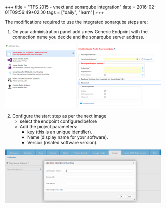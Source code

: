 +++
title = "TFS 2015 - vnext and sonarqube integration"
date =  2016-02-01T09:56:49+02:00
tags = ["daily", "learn"]
+++

The modifications required to use the integrated sonarqube steps are:

1.	On your administration panel add a new Generic Endpoint with the connection name you decide and the sonarqube server address.

![](/img/post/sonarqube1.PNG)

2.	Configure the start step as per the next image
    * select the endpoint configured before
    * Add the project parameters:
        * key (this is an unique identifier).
        * Name (display name for your software).
        * Version (related software version).

![](/img/post/sonarqube2.PNG)
